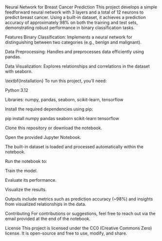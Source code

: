 Neural Network for Breast Cancer Prediction
This project develops a simple feedforward neural network with 3 layers and a total of 12 neurons to predict breast cancer. Using a built-in dataset, it achieves a prediction accuracy of approximately 98% on both the training and test sets, demonstrating robust performance in binary classification tasks.

Features
Binary Classification: Implements a neural network for distinguishing between two categories (e.g., benign and malignant).

Data Preprocessing: Handles and preprocesses data efficiently using pandas.

Data Visualization: Explores relationships and correlations in the dataset with seaborn.

\textbf{Installation}
To run this project, you’ll need:

Python 3.12

Libraries: numpy, pandas, seaborn, scikit-learn, tensorflow

Install the required dependencies using pip:

pip install numpy pandas seaborn scikit-learn tensorflow

Clone this repository or download the notebook.

Open the provided Jupyter Notebook.

The built-in dataset is loaded and processed automatically within the notebook.

Run the notebook to:

Train the model.

Evaluate its performance.

Visualize the results.

Outputs include metrics such as prediction accuracy (~98%) and insights from visualized relationships in the data.

Contributing
For contributions or suggestions, feel free to reach out via the email provided at the end of the notebook.

License
This project is licensed under the CC0 (Creative Commons Zero) license. It is open-source and free to use, modify, and share.
